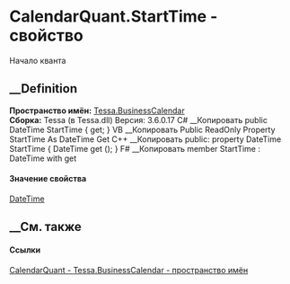# CalendarQuant.StartTime - свойство
Начало кванта
## __Definition
 **Пространство имён:** [Tessa.BusinessCalendar](N_Tessa_BusinessCalendar.htm)  
 **Сборка:** Tessa (в Tessa.dll) Версия: 3.6.0.17
C# __Копировать
     public DateTime StartTime { get; }
VB __Копировать
     Public ReadOnly Property StartTime As DateTime
    	Get
C++ __Копировать
     public:
    property DateTime StartTime {
    	DateTime get ();
    }
F# __Копировать
     member StartTime : DateTime with get
#### Значение свойства
[DateTime](https://learn.microsoft.com/dotnet/api/system.datetime)
##  __См. также
#### Ссылки
[CalendarQuant - ](T_Tessa_BusinessCalendar_CalendarQuant.htm)
[Tessa.BusinessCalendar - пространство имён](N_Tessa_BusinessCalendar.htm)
